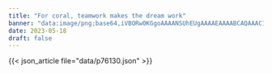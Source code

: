 ```yaml
---
title: "For coral, teamwork makes the dream work"
banner: "data:image/png;base64,iVBORw0KGgoAAAANSUhEUgAAAAEAAAABCAQAAAC1HAwCAAAAC0lEQVR42mNkYAAAAAYAAjCB0C8AAAAASUVORK5CYII="
date: 2023-05-18
draft: false
---
```


{{< json_article file="data/p76130.json" >}}